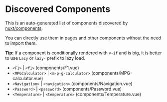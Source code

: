 # Discovered Components

This is an auto-generated list of components discovered by [nuxt/components](https://github.com/nuxt/components).

You can directly use them in pages and other components without the need to import them.

**Tip:** If a component is conditionally rendered with `v-if` and is big, it is better to use `Lazy` or `lazy-` prefix to lazy load.

- `<F1>` | `<f1>` (components/F1.vue)
- `<MPGCalculator>` | `<m-p-g-calculator>` (components/MPG-calculator.vue)
- `<Navigation>` | `<navigation>` (components/Navigation.vue)
- `<Password>` | `<password>` (components/Password.vue)
- `<Temperature>` | `<temperature>` (components/Temperature.vue)
